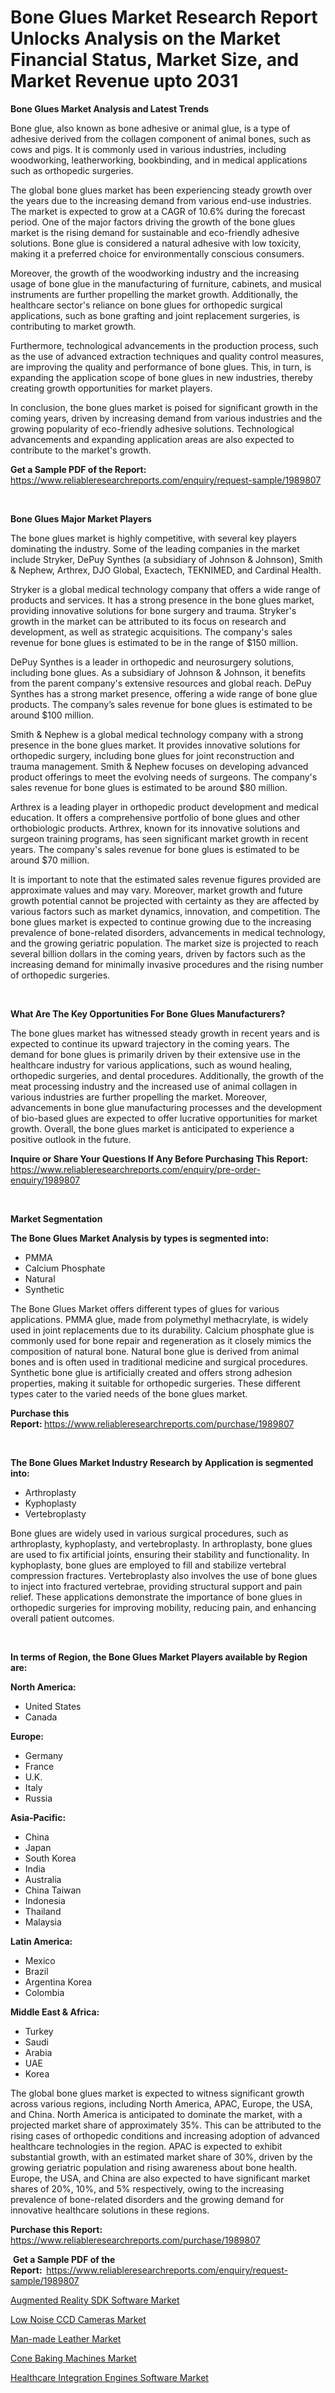 <p><h1>Bone Glues Market Research Report Unlocks Analysis on the Market Financial Status, Market Size, and Market Revenue upto 2031</h1></p><p><strong>Bone Glues Market Analysis and Latest Trends</strong></p>
<p><p>Bone glue, also known as bone adhesive or animal glue, is a type of adhesive derived from the collagen component of animal bones, such as cows and pigs. It is commonly used in various industries, including woodworking, leatherworking, bookbinding, and in medical applications such as orthopedic surgeries.</p><p>The global bone glues market has been experiencing steady growth over the years due to the increasing demand from various end-use industries. The market is expected to grow at a CAGR of 10.6% during the forecast period. One of the major factors driving the growth of the bone glues market is the rising demand for sustainable and eco-friendly adhesive solutions. Bone glue is considered a natural adhesive with low toxicity, making it a preferred choice for environmentally conscious consumers.</p><p>Moreover, the growth of the woodworking industry and the increasing usage of bone glue in the manufacturing of furniture, cabinets, and musical instruments are further propelling the market growth. Additionally, the healthcare sector's reliance on bone glues for orthopedic surgical applications, such as bone grafting and joint replacement surgeries, is contributing to market growth.</p><p>Furthermore, technological advancements in the production process, such as the use of advanced extraction techniques and quality control measures, are improving the quality and performance of bone glues. This, in turn, is expanding the application scope of bone glues in new industries, thereby creating growth opportunities for market players.</p><p>In conclusion, the bone glues market is poised for significant growth in the coming years, driven by increasing demand from various industries and the growing popularity of eco-friendly adhesive solutions. Technological advancements and expanding application areas are also expected to contribute to the market's growth.</p></p>
<p><strong>Get a Sample PDF of the Report:&nbsp;</strong> <a href="https://www.reliableresearchreports.com/enquiry/request-sample/1989807">https://www.reliableresearchreports.com/enquiry/request-sample/1989807</a></p>
<p>&nbsp;</p>
<p><strong>Bone Glues Major Market Players</strong></p>
<p><p>The bone glues market is highly competitive, with several key players dominating the industry. Some of the leading companies in the market include Stryker, DePuy Synthes (a subsidiary of Johnson & Johnson), Smith & Nephew, Arthrex, DJO Global, Exactech, TEKNIMED, and Cardinal Health.</p><p>Stryker is a global medical technology company that offers a wide range of products and services. It has a strong presence in the bone glues market, providing innovative solutions for bone surgery and trauma. Stryker's growth in the market can be attributed to its focus on research and development, as well as strategic acquisitions. The company's sales revenue for bone glues is estimated to be in the range of $150 million.</p><p>DePuy Synthes is a leader in orthopedic and neurosurgery solutions, including bone glues. As a subsidiary of Johnson & Johnson, it benefits from the parent company's extensive resources and global reach. DePuy Synthes has a strong market presence, offering a wide range of bone glue products. The company’s sales revenue for bone glues is estimated to be around $100 million.</p><p>Smith & Nephew is a global medical technology company with a strong presence in the bone glues market. It provides innovative solutions for orthopedic surgery, including bone glues for joint reconstruction and trauma management. Smith & Nephew focuses on developing advanced product offerings to meet the evolving needs of surgeons. The company's sales revenue for bone glues is estimated to be around $80 million.</p><p>Arthrex is a leading player in orthopedic product development and medical education. It offers a comprehensive portfolio of bone glues and other orthobiologic products. Arthrex, known for its innovative solutions and surgeon training programs, has seen significant market growth in recent years. The company's sales revenue for bone glues is estimated to be around $70 million.</p><p>It is important to note that the estimated sales revenue figures provided are approximate values and may vary. Moreover, market growth and future growth potential cannot be projected with certainty as they are affected by various factors such as market dynamics, innovation, and competition. The bone glues market is expected to continue growing due to the increasing prevalence of bone-related disorders, advancements in medical technology, and the growing geriatric population. The market size is projected to reach several billion dollars in the coming years, driven by factors such as the increasing demand for minimally invasive procedures and the rising number of orthopedic surgeries.</p></p>
<p>&nbsp;</p>
<p><strong>What Are The Key Opportunities For Bone Glues Manufacturers?</strong></p>
<p><p>The bone glues market has witnessed steady growth in recent years and is expected to continue its upward trajectory in the coming years. The demand for bone glues is primarily driven by their extensive use in the healthcare industry for various applications, such as wound healing, orthopedic surgeries, and dental procedures. Additionally, the growth of the meat processing industry and the increased use of animal collagen in various industries are further propelling the market. Moreover, advancements in bone glue manufacturing processes and the development of bio-based glues are expected to offer lucrative opportunities for market growth. Overall, the bone glues market is anticipated to experience a positive outlook in the future.</p></p>
<p><strong>Inquire or Share Your Questions If Any Before Purchasing This Report:</strong> <a href="https://www.reliableresearchreports.com/enquiry/pre-order-enquiry/1989807">https://www.reliableresearchreports.com/enquiry/pre-order-enquiry/1989807</a></p>
<p>&nbsp;</p>
<p><strong>Market Segmentation</strong></p>
<p><strong>The Bone Glues Market Analysis by types is segmented into:</strong></p>
<p><ul><li>PMMA</li><li>Calcium Phosphate</li><li>Natural</li><li>Synthetic</li></ul></p>
<p><p>The Bone Glues Market offers different types of glues for various applications. PMMA glue, made from polymethyl methacrylate, is widely used in joint replacements due to its durability. Calcium phosphate glue is commonly used for bone repair and regeneration as it closely mimics the composition of natural bone. Natural bone glue is derived from animal bones and is often used in traditional medicine and surgical procedures. Synthetic bone glue is artificially created and offers strong adhesion properties, making it suitable for orthopedic surgeries. These different types cater to the varied needs of the bone glues market.</p></p>
<p><strong>Purchase this Report:&nbsp;</strong><a href="https://www.reliableresearchreports.com/purchase/1989807">https://www.reliableresearchreports.com/purchase/1989807</a></p>
<p>&nbsp;</p>
<p><strong>The Bone Glues Market Industry Research by Application is segmented into:</strong></p>
<p><ul><li>Arthroplasty</li><li>Kyphoplasty</li><li>Vertebroplasty</li></ul></p>
<p><p>Bone glues are widely used in various surgical procedures, such as arthroplasty, kyphoplasty, and vertebroplasty. In arthroplasty, bone glues are used to fix artificial joints, ensuring their stability and functionality. In kyphoplasty, bone glues are employed to fill and stabilize vertebral compression fractures. Vertebroplasty also involves the use of bone glues to inject into fractured vertebrae, providing structural support and pain relief. These applications demonstrate the importance of bone glues in orthopedic surgeries for improving mobility, reducing pain, and enhancing overall patient outcomes.</p></p>
<p>&nbsp;</p>
<p><strong>In terms of Region, the Bone Glues Market Players available by Region are:</strong></p>
<p>
    <p> <strong> North America: </strong>
        <ul>
            <li>United States</li>
            <li>Canada</li>
        </ul>
        </p> 
    <p> <strong> Europe: </strong>
        <ul>
            <li>Germany</li>
            <li>France</li>
            <li>U.K.</li>
            <li>Italy</li>
            <li>Russia</li>
        </ul>
        </p> 
    <p> <strong> Asia-Pacific: </strong>
        <ul>
            <li>China</li>
            <li>Japan</li>
            <li>South Korea</li>
            <li>India</li>
            <li>Australia</li>
            <li>China Taiwan</li>
            <li>Indonesia</li>
            <li>Thailand</li>
            <li>Malaysia</li>
        </ul>
        </p> 
    <p> <strong> Latin America: </strong>
        <ul>
            <li>Mexico</li>
            <li>Brazil</li>
            <li>Argentina Korea</li>
            <li>Colombia</li>
        </ul>
        </p> 
    <p> <strong> Middle East & Africa: </strong>
        <ul>
            <li>Turkey</li>
            <li>Saudi</li>
            <li>Arabia</li>
            <li>UAE</li>
            <li>Korea</li>
        </ul>
    </p>
    </p>
<p><p>The global bone glues market is expected to witness significant growth across various regions, including North America, APAC, Europe, the USA, and China. North America is anticipated to dominate the market, with a projected market share of approximately 35%. This can be attributed to the rising cases of orthopedic conditions and increasing adoption of advanced healthcare technologies in the region. APAC is expected to exhibit substantial growth, with an estimated market share of 30%, driven by the growing geriatric population and rising awareness about bone health. Europe, the USA, and China are also expected to have significant market shares of 20%, 10%, and 5% respectively, owing to the increasing prevalence of bone-related disorders and the growing demand for innovative healthcare solutions in these regions.</p></p>
<p><strong>Purchase this Report: </strong><a href="https://www.reliableresearchreports.com/purchase/1989807">https://www.reliableresearchreports.com/purchase/1989807</a></p>
<p>&nbsp;<strong>Get a Sample PDF of the Report:&nbsp;&nbsp;</strong><a href="https://www.reliableresearchreports.com/enquiry/request-sample/1989807">https://www.reliableresearchreports.com/enquiry/request-sample/1989807</a></p>
<p><strong></strong></p>
<p><p><a href="https://medium.com/@marielong2006/augmented-reality-sdk-software-market-size-market-outlook-and-market-forecast-2024-to-2031-e59ac7cc6b09">Augmented Reality SDK Software Market</a></p><p><a href="https://www.linkedin.com/pulse/low-noise-ccd-cameras-market-research-report-reveals-latest-syxkf?trackingId=5%2ByD5DbqQrio%2FiKlfgDQ%2Fw%3D%3D">Low Noise CCD Cameras Market</a></p><p><a href="https://www.linkedin.com/pulse/man-made-leather-market-research-report-forecasted-period-6zdfc?trackingId=ep2DoLWRS0OmDvFVtRla7g%3D%3D">Man-made Leather Market</a></p><p><a href="https://www.linkedin.com/pulse/cone-baking-machines-market-size-growing-forecasted-period-atpof?trackingId=b%2FUPo7QvQJ2u263j86w2rQ%3D%3D">Cone Baking Machines Market</a></p><p><a href="https://medium.com/@marielong2006/healthcare-integration-engines-software-nbsp-market-focuses-on-market-share-size-and-projected-65f667e68ab9">Healthcare Integration Engines Software Market</a></p></p>